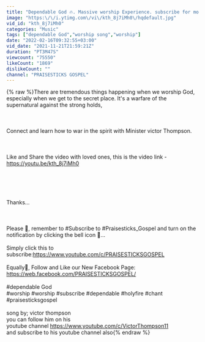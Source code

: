 ```yaml
---
title: "Dependable God 🔥. Massive worship Experience. subscribe for more videos #praisesticksgospel"
image: "https:\/\/i.ytimg.com\/vi\/kth_8j7iMh0\/hqdefault.jpg"
vid_id: "kth_8j7iMh0"
categories: "Music"
tags: ["dependable God","worship song","worship"]
date: "2022-02-16T09:32:55+03:00"
vid_date: "2021-11-21T21:59:21Z"
duration: "PT3M47S"
viewcount: "75550"
likeCount: "1869"
dislikeCount: ""
channel: "PRAISESTICKS GOSPEL"
---
```

{% raw %}There are tremendous things happening when we worship God, especially when we get to the secret place. It's a warfare of the supernatural against the strong holds, <br /><br /><br /><br />Connect and learn how to war in the spirit with Minister victor Thompson.<br /><br /><br /><br />Like and Share the video with loved ones, this is the video link - <a rel="nofollow" target="blank" href="https://youtu.be/kth_8j7iMh0">https://youtu.be/kth_8j7iMh0</a><br /><br /><br /><br /><br /><br />Thanks...<br /><br /><br /><br />Please 🙏, remember to #Subscribe to #Praisesticks_Gospel and turn on the notification by clicking the bell icon 🔔... <br /><br />Simply click this to subscribe:<a rel="nofollow" target="blank" href="https://www.youtube.com/c/PRAISESTICKSGOSPEL">https://www.youtube.com/c/PRAISESTICKSGOSPEL</a><br /><br />Equally🙏, Follow and Like our New Facebook Page: <a rel="nofollow" target="blank" href="https://web.facebook.com/PRAISESTICKSGOSPEL/">https://web.facebook.com/PRAISESTICKSGOSPEL/</a><br /><br />#dependable God<br />#worship #worship #subscribe #dependable #holyfire #chant<br />#praisesticksgospel <br /><br />song by;  victor thompson<br />you can follow him on his <br />youtube channel <a rel="nofollow" target="blank" href="https://www.youtube.com/c/VictorThompson11">https://www.youtube.com/c/VictorThompson11</a><br />and subscribe to his youtube channel also{% endraw %}
